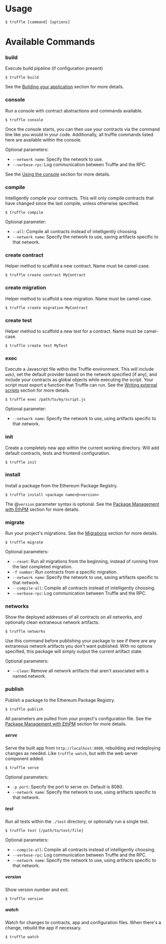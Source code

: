 # Usage

```none
$ truffle [command] [options]
```

# Available Commands

### build

Execute build pipeline (if configuration present)

```none
$ truffle build
```

See the [Building your application](/docs/getting_started/build) section for more details.

### console

Run a console with contract abstractions and commands available.

```none
$ truffle console
```

Once the console starts, you can then use your contracts via the command line like you would in your code. Additionally, all truffle commands listed here are available within the console.

Optional parameters:

* `--network name`: Specify the network to use.
* `--verbose-rpc`: Log communication between Truffle and the RPC.

See the [Using the console](/docs/getting_started/console) section for more details.

### compile

Intelligently compile your contracts. This will only compile contracts that have changed since the last compile, unless otherwise specified.

```none
$ truffle compile
```

Optional parameter:

* `--all`: Compile all contracts instead of intelligently choosing.
* `--network name`: Specify the network to use, saving artifacts specific to that network.

### create contract

Helper method to scaffold a new contract. Name must be camel-case.

```none
$ truffle create contract MyContract
```

### create migration

Helper method to scaffold a new migration. Name must be camel-case.

```none
$ truffle create migration MyContract
```

### create test

Helper method to scaffold a new test for a contract. Name must be camel-case.

```none
$ truffle create test MyTest
```

### exec

Execute a Javascript file within the Truffle environment. This will include `web3`, set the default provider based on the network specified (if any), and include your contracts as global objects while executing the script. Your script must export a function that Truffle can run. See the [Writing external scripts](/docs/getting_started/scripts) section for more details.

```none
$ truffle exec /path/to/my/script.js
```

Optional parameter:

* `--network name`: Specify the network to use, using artifacts specific to that network.

### init

Create a completely new app within the current working directory. Will add default contracts, tests and frontend configuration.

```none
$ truffle init
```

### install

Install a package from the Ethereum Package Registry.

```none
$ truffle install <package name>@<version>
```

The @`version` parameter syntax is optional. See the [Package Management with EthPM](/docs/getting_started/packages-ethpm) section for more details.

### migrate

Run your project's migrations. See the [Migrations](/docs/getting_started/migrations) section for more details.

```none
$ truffle migrate
```

Optional parameters:

* `--reset`: Run all migrations from the beginning, instead of running from the last completed migration.
* `-f number`: Run contracts from a specific migration.
* `--network name`: Specify the network to use, saving artifacts specific to that network.
* `--compile-all`: Compile all contracts instead of intelligently choosing.
* `--verbose-rpc`: Log communication between Truffle and the RPC.

### networks

Show the deployed addresses of all contracts on all networks, and optionally clean extraneous network artifacts.

```none
$ truffle networks
```

Use this command before publishing your package to see if there are any extraneous network artifacts you don't want published. With no options specified, this package will simply output the current artifact state.

Optional parameters:

* `--clean`: Remove all network artifacts that aren't associated with a named network.

### publish

Publish a package to the Ethereum Package Registry.

```none
$ truffle publish
```

All parameters are pulled from your project's configuration file. See the [Package Management with EthPM](/docs/getting_started/packages-ethpm) section for more details.

##### serve

Serve the built app from `http://localhost:8080`, rebuilding and redeploying changes as needed. Like `truffle watch`, but with the web server component added.

```none
$ truffle serve
```

Optional parameters:

* `-p port`: Specify the port to serve on. Default is 8080.
* `--network name`: Specify the network to use, using artifacts specific to that network.

##### test

Run all tests within the `./test` directory, or optionally run a single test.

```none
$ truffle test [/path/to/test/file]
```

Optional parameters:

* `--compile-all`: Compile all contracts instead of intelligently choosing.
* `--verbose-rpc`: Log communication between Truffle and the RPC.
* `--network name`: Specify the network to use, using artifacts specific to that network.

##### version

Show version number and exit.

```none
$ truffle version
```

##### watch

Watch for changes to contracts, app and configuration files. When there's a change, rebuild the app if necessary.

```none
$ truffle watch
```
